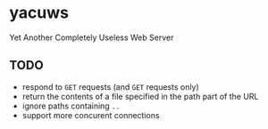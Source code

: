 yacuws
======

Yet Another Completely Useless Web Server

TODO
----

- respond to `GET` requests (and `GET` requests only)
- return the contents of a file specified in the path part of the URL
- ignore paths containing `..`
- support more concurent connections

